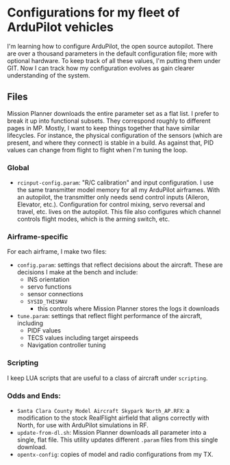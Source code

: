 # Configurations for my fleet of ArduPilot vehicles

I'm learning how to configure ArduPilot, the open source autopilot.
There are over a thousand parameters in the default configuration file; more with optional hardware.
To keep track of all these values, I'm putting them under GIT.
Now I can track how my configuration evolves as gain clearer understanding of the system.

## Files

Mission Planner downloads the entire parameter set as a flat list.
I prefer to break it up into functional subsets.
They correspond roughly to different pages in MP.
Mostly, I want to keep things together that have similar lifecycles.
For instance, the physical configuration of the sensors (which are present, and where they connect) is stable in a build.
As against that, PID values can change from flight to flight when I'm tuning the loop.

### Global

* `rcinput-config.param`: "R/C calibration" and input configuration. I use the same transmitter model memory for all my ArduPilot airframes. With an autopilot, the transmitter only needs send control inputs (Aileron, Elevator, etc.). Configuration for control mixing, servo reversal and travel, etc. lives on the autopilot. This file also configures which channel controls flight modes, which is the arming switch, etc.

### Airframe-specific

For each airframe, I make two files:

* `config.param`: settings that reflect decisions about the aircraft. These are decisions I make at the bench and include:
  * INS orientation
  * servo functions
  * sensor connections
  * `SYSID_THISMAV`
    * this controls where Mission Planner stores the logs it downloads
* `tune.param`: settings that reflect flight performance of the aircraft, including
  * PIDF values
  * TECS values including target airspeeds
  * Navigation controller tuning

### Scripting

I keep LUA scripts that are useful to a class of aircraft under `scripting`.

### Odds and Ends:

* `Santa Clara County Model Aircraft Skypark North_AP.RFX`: a modification to the stock RealFlight airfield that aligns correctly with North, for use with ArduPilot simulations in RF.
* `update-from-dl.sh`: Mission Planner downloads all parameter into a single, flat file. This utility updates different `.param` files from this single download.
* `opentx-config`: copies of model and radio configurations from my TX.
